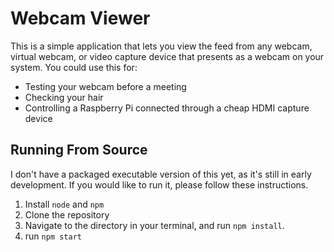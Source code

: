 # Webcam Viewer

This is a simple application that lets you view the feed from any webcam, virtual webcam, or video capture device that presents as a webcam on your system.  You could use this for:

* Testing your webcam before a meeting
* Checking your hair
* Controlling a Raspberry Pi connected through a cheap HDMI capture device

## Running From Source

I don't have a packaged executable version of this yet, as it's still in early development.  If you would like to run it, please follow these instructions.

1. Install `node` and `npm`
2. Clone the repository
3. Navigate to the directory in your terminal, and run `npm install`.
4. run `npm start`